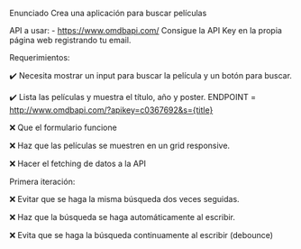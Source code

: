 Enunciado
Crea una aplicación para buscar películas

API a usar: - https://www.omdbapi.com/ Consigue la API Key en la propia página web registrando tu email.

Requerimientos:

✔️ Necesita mostrar un input para buscar la película y un botón para buscar.

✔️ Lista las películas y muestra el título, año y poster.
    ENDPOINT = http://www.omdbapi.com/?apikey=c0367692&s={title}

❌ Que el formulario funcione

❌ Haz que las películas se muestren en un grid responsive.

❌ Hacer el fetching de datos a la API

Primera iteración:

❌ Evitar que se haga la misma búsqueda dos veces seguidas.

❌ Haz que la búsqueda se haga automáticamente al escribir.

❌ Evita que se haga la búsqueda continuamente al escribir (debounce)